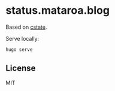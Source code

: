 # status.mataroa.blog

Based on [cstate](https://github.com/cstate/cstate).

Serve locally:

```sh
hugo serve
```

## License

MIT
